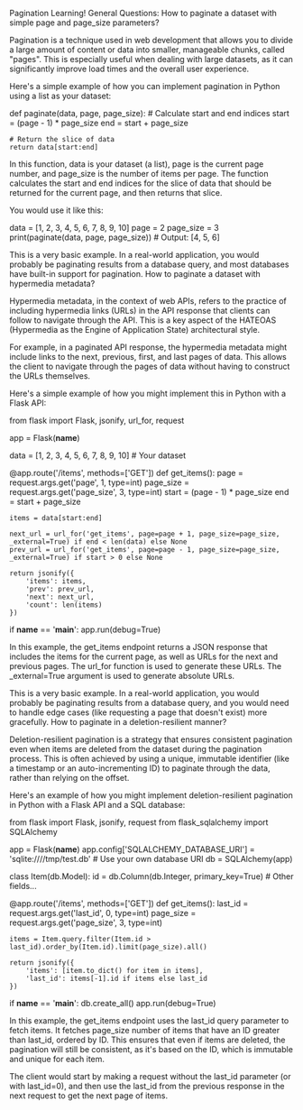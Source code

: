 Pagination Learning!
General Questions:
How to paginate a dataset with simple page and page_size parameters?

Pagination is a technique used in web development that allows you to divide a large amount of content or data into smaller, manageable chunks, called "pages". This is especially useful when dealing with large datasets, as it can significantly improve load times and the overall user experience.

Here's a simple example of how you can implement pagination in Python using a list as your dataset:

def paginate(data, page, page_size): # Calculate start and end indices
start = (page - 1) \* page_size
end = start + page_size

    # Return the slice of data
    return data[start:end]

In this function, data is your dataset (a list), page is the current page number, and page_size is the number of items per page. The function calculates the start and end indices for the slice of data that should be returned for the current page, and then returns that slice.

You would use it like this:

data = [1, 2, 3, 4, 5, 6, 7, 8, 9, 10]
page = 2
page_size = 3
print(paginate(data, page, page_size)) # Output: [4, 5, 6]

This is a very basic example. In a real-world application, you would probably be paginating results from a database query, and most databases have built-in support for pagination.
How to paginate a dataset with hypermedia metadata?

Hypermedia metadata, in the context of web APIs, refers to the practice of including hypermedia links (URLs) in the API response that clients can follow to navigate through the API. This is a key aspect of the HATEOAS (Hypermedia as the Engine of Application State) architectural style.

For example, in a paginated API response, the hypermedia metadata might include links to the next, previous, first, and last pages of data. This allows the client to navigate through the pages of data without having to construct the URLs themselves.

Here's a simple example of how you might implement this in Python with a Flask API:

from flask import Flask, jsonify, url_for, request

app = Flask(**name**)

data = [1, 2, 3, 4, 5, 6, 7, 8, 9, 10] # Your dataset

@app.route('/items', methods=['GET'])
def get_items():
page = request.args.get('page', 1, type=int)
page_size = request.args.get('page_size', 3, type=int)
start = (page - 1) \* page_size
end = start + page_size

    items = data[start:end]

    next_url = url_for('get_items', page=page + 1, page_size=page_size, _external=True) if end < len(data) else None
    prev_url = url_for('get_items', page=page - 1, page_size=page_size, _external=True) if start > 0 else None

    return jsonify({
        'items': items,
        'prev': prev_url,
        'next': next_url,
        'count': len(items)
    })

if **name** == '**main**':
app.run(debug=True)

In this example, the get_items endpoint returns a JSON response that includes the items for the current page, as well as URLs for the next and previous pages. The url_for function is used to generate these URLs. The \_external=True argument is used to generate absolute URLs.

This is a very basic example. In a real-world application, you would probably be paginating results from a database query, and you would need to handle edge cases (like requesting a page that doesn't exist) more gracefully.
How to paginate in a deletion-resilient manner?

Deletion-resilient pagination is a strategy that ensures consistent pagination even when items are deleted from the dataset during the pagination process. This is often achieved by using a unique, immutable identifier (like a timestamp or an auto-incrementing ID) to paginate through the data, rather than relying on the offset.

Here's an example of how you might implement deletion-resilient pagination in Python with a Flask API and a SQL database:

from flask import Flask, jsonify, request
from flask_sqlalchemy import SQLAlchemy

app = Flask(**name**)
app.config['SQLALCHEMY_DATABASE_URI'] = 'sqlite:////tmp/test.db' # Use your own database URI
db = SQLAlchemy(app)

class Item(db.Model):
id = db.Column(db.Integer, primary_key=True) # Other fields...

@app.route('/items', methods=['GET'])
def get_items():
last_id = request.args.get('last_id', 0, type=int)
page_size = request.args.get('page_size', 3, type=int)

    items = Item.query.filter(Item.id > last_id).order_by(Item.id).limit(page_size).all()

    return jsonify({
        'items': [item.to_dict() for item in items],
        'last_id': items[-1].id if items else last_id
    })

if **name** == '**main**':
db.create_all()
app.run(debug=True)

In this example, the get_items endpoint uses the last_id query parameter to fetch items. It fetches page_size number of items that have an ID greater than last_id, ordered by ID. This ensures that even if items are deleted, the pagination will still be consistent, as it's based on the ID, which is immutable and unique for each item.

The client would start by making a request without the last_id parameter (or with last_id=0), and then use the last_id from the previous response in the next request to get the next page of items.
